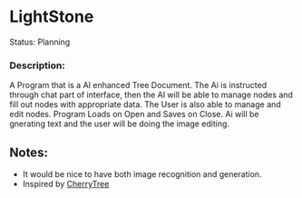 # LightStone
Status: Planning

### Description:
A Program that is a AI enhanced Tree Document. The Ai is instructed through chat part of interface, then the AI will be able to manage nodes and fill out nodes with appropriate data. The User is also able to manage and edit nodes. Program Loads on Open and Saves on Close. Ai will be gnerating text and the user will be doing the image editing.

## Notes:
- It would be nice to have both image recognition and generation.
- Inspired by [CherryTree](https://github.com/giuspen/cherrytree)
